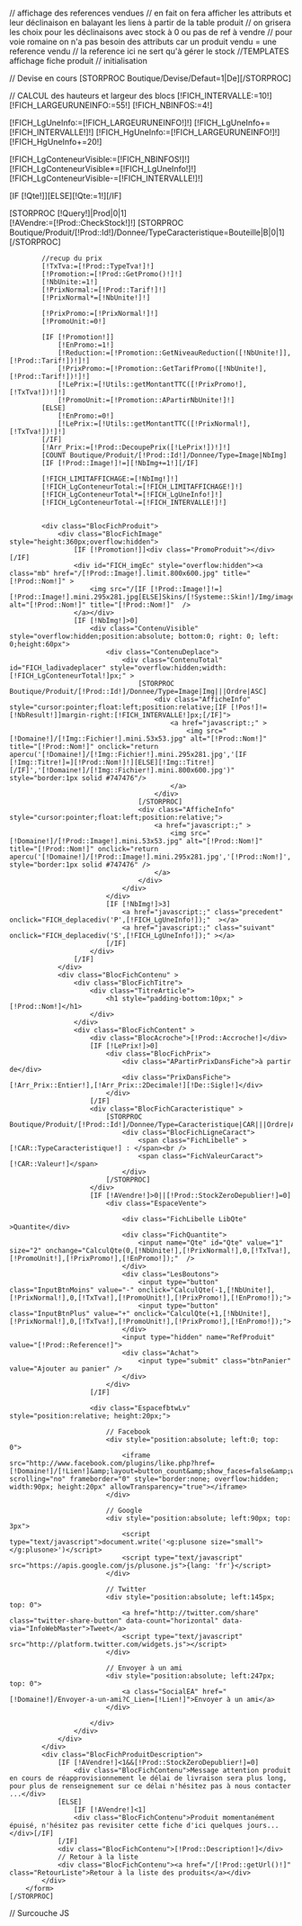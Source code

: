 // affichage des references vendues
// en fait on fera afficher les attributs et leur déclinaison en balayant les liens à partir de la table produit
// on grisera les choix pour les déclinaisons avec stock à 0 ou pas de ref à vendre
// pour voie romaine on n'a pas besoin des attributs car un produit vendu = une reference vendu
//          la reference ici ne sert qu'à gérer le stock 
//TEMPLATES affichage fiche produit
// initialisation

// Devise en cours
[STORPROC Boutique/Devise/Defaut=1|De][/STORPROC]

// CALCUL des hauteurs et largeur des blocs
[!FICH_INTERVALLE:=10!]
[!FICH_LARGEURUNEINFO:=55!]
[!FICH_NBINFOS:=4!]

[!FICH_LgUneInfo:=[!FICH_LARGEURUNEINFO!]!]
[!FICH_LgUneInfo+=[!FICH_INTERVALLE!]!]
[!FICH_HgUneInfo:=[!FICH_LARGEURUNEINFO!]!]
[!FICH_HgUneInfo+=20!]
	
[!FICH_LgConteneurVisible:=[!FICH_NBINFOS!]!]
[!FICH_LgConteneurVisible*=[!FICH_LgUneInfo!]!]
[!FICH_LgConteneurVisible-=[!FICH_INTERVALLE!]!]

[IF [!Qte!]][ELSE][!Qte:=1!][/IF]

<div class="FicheProduit">
	[STORPROC [!Query!]|Prod|0|1]
		<form method="post" action="/[!Lien!]" name="achat">
			[!AVendre:=[!Prod::CheckStock!]!]
			[STORPROC Boutique/Produit/[!Prod::Id!]/Donnee/TypeCaracteristique=Bouteille|B|0|1][/STORPROC]

			//recup du prix
			[!TxTva:=[!Prod::TypeTva!]!]
			[!Promotion:=[!Prod::GetPromo()!]!]
			[!NbUnite:=1!]
			[!PrixNormal:=[!Prod::Tarif!]!]
			[!PrixNormal*=[!NbUnite!]!]

			[!PrixPromo:=[!PrixNormal!]!]
			[!PromoUnit:=0!]

			[IF [!Promotion!]]
				[!EnPromo:=1!]
				[!Reduction:=[!Promotion::GetNiveauReduction([!NbUnite!]],[!Prod::Tarif!])!]!]
				[!PrixPromo:=[!Promotion::GetTarifPromo([!NbUnite!],[!Prod::Tarif!])!]!]
				[!LePrix:=[!Utils::getMontantTTC([!PrixPromo!],[!TxTva!])!]!]
				[!PromoUnit:=[!Promotion::APartirNbUnite!]!]
			[ELSE]
				[!EnPromo:=0!]
				[!LePrix:=[!Utils::getMontantTTC([!PrixNormal!],[!TxTva!])!]!]
			[/IF]
			[!Arr_Prix:=[!Prod::DecoupePrix([!LePrix!])!]!]	
			[COUNT Boutique/Produit/[!Prod::Id!]/Donnee/Type=Image|NbImg]
			[IF [!Prod::Image!]!=][!NbImg+=1!][/IF]

			[!FICH_LIMITAFFICHAGE:=[!NbImg!]!]
			[!FICH_LgConteneurTotal:=[!FICH_LIMITAFFICHAGE!]!]
			[!FICH_LgConteneurTotal*=[!FICH_LgUneInfo!]!]
			[!FICH_LgConteneurTotal-=[!FICH_INTERVALLE!]!]


			<div class="BlocFichProduit">
				<div class="BlocFichImage" style="height:360px;overflow:hidden">
					[IF [!Promotion!]]<div class="PromoProduit"></div>[/IF]
					<div id="FICH_imgEc" style="overflow:hidden"><a class="mb" href="/[!Prod::Image!].limit.800x600.jpg" title="[!Prod::Nom!]" >
						<img src="/[IF [!Prod::Image!]!=][!Prod::Image!].mini.295x281.jpg[ELSE]Skins/[!Systeme::Skin!]/Img/image_def.jpg[/IF]" alt="[!Prod::Nom!]" title="[!Prod::Nom!]"  />
					</a></div>
					[IF [!NbImg!]>0]
						<div class="ContenuVisible"  style="overflow:hidden;position:absolute; bottom:0; right: 0; left: 0;height:60px">
							<div class="ContenuDeplace">
								<div class="ContenuTotal" id="FICH_ladivadeplacer" style="overflow:hidden;width:[!FICH_LgConteneurTotal!]px;" >
									[STORPROC Boutique/Produit/[!Prod::Id!]/Donnee/Type=Image|Img|||Ordre|ASC]
										<div class="AfficheInfo" style="cursor:pointer;float:left;position:relative;[IF [!Pos!]!=[!NbResult!]]margin-right:[!FICH_INTERVALLE!]px;[/IF]">
											<a href="javascript:;" >
												<img src="[!Domaine!]/[!Img::Fichier!].mini.53x53.jpg" alt="[!Prod::Nom!]" title="[!Prod::Nom!]" onclick="return apercu('[!Domaine!]/[!Img::Fichier!].mini.295x281.jpg','[IF [!Img::Titre!]=][!Prod::Nom!]!][ELSE][!Img::Titre!][/IF]','[!Domaine!]/[!Img::Fichier!].mini.800x600.jpg')" style="border:1px solid #747476"/>
											</a>
										</div>
									[/STORPROC]
									<div class="AfficheInfo" style="cursor:pointer;float:left;position:relative;">
										<a href="javascript:;" >
											<img src="[!Domaine!]/[!Prod::Image!].mini.53x53.jpg" alt="[!Prod::Nom!]" title="[!Prod::Nom!]" onclick="return apercu('[!Domaine!]/[!Prod::Image!].mini.295x281.jpg','[!Prod::Nom!]','[!Domaine!]/[!Prod::Image!].mini.800x600.jpg')" style="border:1px solid #747476" />
										</a>
									</div>
								</div>
							</div>
							[IF [!NbImg!]>3]
								<a href="javascript:;" class="precedent" onclick="FICH_deplacediv('P',[!FICH_LgUneInfo!]);"  ></a>
								<a href="javascript:;" class="suivant"   onclick="FICH_deplacediv('S',[!FICH_LgUneInfo!]);" ></a>
							[/IF]
						</div>
					[/IF]
				</div>
				<div class="BlocFichContenu" >
					<div class="BlocFichTitre">
						<div class="TitreArticle">
							<h1 style="padding-bottom:10px;" >[!Prod::Nom!]</h1>
						</div>
					</div>
					<div class="BlocFichContent" >
						<div class="BlocAcroche">[!Prod::Accroche!]</div>
						[IF [!LePrix!]>0]
							<div class="BlocFichPrix">	
								<div class="APartirPrixDansFiche">à partir de</div>
								<div class="PrixDansFiche">[!Arr_Prix::Entier!],[!Arr_Prix::2Decimale!][!De::Sigle!]</div>
							</div>
						[/IF]
						<div class="BlocFichCaracteristique" >	
							[STORPROC Boutique/Produit/[!Prod::Id!]/Donnee/Type=Caracteristique|CAR|||Ordre|ASC]
								<div class="BlocFichLigneCaract">
									<span class="FichLibelle" >[!CAR::TypeCaracteristique!] : </span><br />
									<span class="FichValeurCaract">[!CAR::Valeur!]</span>
								</div>
							[/STORPROC]
						</div>
						[IF [!AVendre!]>0||[!Prod::StockZeroDepublier!]=0]
							<div class="EspaceVente">

								<div class="FichLibelle LibQte" >Quantite</div>
								<div class="FichQuantite">
									<input name="Qte" id="Qte" value="1" size="2" onchange="CalculQte(0,[!NbUnite!],[!PrixNormal!],0,[!TxTva!],[!PromoUnit!],[!PrixPromo!],[!EnPromo!]);"  />
								</div>
								<div class="LesBoutons">
									<input type="button" class="InputBtnMoins" value="-" onclick="CalculQte(-1,[!NbUnite!],[!PrixNormal!],0,[!TxTva!],[!PromoUnit!],[!PrixPromo!],[!EnPromo!]);">
									<input type="button" class="InputBtnPlus" value="+" onclick="CalculQte(+1,[!NbUnite!],[!PrixNormal!],0,[!TxTva!],[!PromoUnit!],[!PrixPromo!],[!EnPromo!]);"> 
								</div>
								<input type="hidden" name="RefProduit" value="[!Prod::Reference!]">
								<div class="Achat">
									<input type="submit" class="btnPanier" value="Ajouter au panier" />
								</div>
							</div>
						[/IF]
						
						<div class="EspacefbtwLv" style="position:relative; height:20px;">

							// Facebook
							<div style="position:absolute; left:0; top: 0">
								<iframe src="http://www.facebook.com/plugins/like.php?href=[!Domaine!]/[!Lien!]&amp;layout=button_count&amp;show_faces=false&amp;width=90&amp;action=like&amp;font=arial&amp;colorscheme=light&amp;height=20" scrolling="no" frameborder="0" style="border:none; overflow:hidden; width:90px; height:20px" allowTransparency="true"></iframe>
							</div>

							// Google
							<div style="position:absolute; left:90px; top: 3px">
								<script type="text/javascript">document.write('<g:plusone size="small"></g:plusone>')</script>
								<script type="text/javascript" src="https://apis.google.com/js/plusone.js">{lang: 'fr'}</script>
							</div>

							// Twitter
							<div style="position:absolute; left:145px; top: 0">
								<a href="http://twitter.com/share" class="twitter-share-button" data-count="horizontal" data-via="InfoWebMaster">Tweet</a>
								<script type="text/javascript" src="http://platform.twitter.com/widgets.js"></script>
							</div>

							// Envoyer à un ami
							<div style="position:absolute; left:247px; top: 0">
								<a class="SocialEA" href="[!Domaine!]/Envoyer-a-un-ami?C_Lien=[!Lien!]">Envoyer à un ami</a>
							</div>

						</div>
					</div>
				</div>
			</div>
			<div class="BlocFichProduitDescription">
				[IF [!AVendre!]<1&&[!Prod::StockZeroDepublier!]=0]
					<div class="BlocFichContenu">Message attention produit en cours de réapprovisionnement le délai de livraison sera plus long, pour plus de renseignement sur ce délai n'hésitez pas à nous contacter ...</div>
				[ELSE]
					[IF [!AVendre!]<1]
					<div class="BlocFichContenu">Produit momentanément épuisé, n'hésitez pas revisiter cette fiche d'ici quelques jours...</div>[/IF]
				[/IF]
				<div class="BlocFichContenu">[!Prod::Description!]</div>
				// Retour à la liste
				<div class="BlocFichContenu"><a href="/[!Prod::getUrl()!]" class="RetourListe">Retour à la liste des produits</a></div>
			</div>
		</form>
	[/STORPROC]

</div>

// Surcouche JS
<script type="text/javascript">


	var FICH_marginMEA = 0;
	var FICH_indiceMEA = 0;
	var FICH_limitMEA =[IF [!NbImg!]<[!FICH_LIMITAFFICHAGE!]][!NbImg!][ELSE][!FICH_LIMITAFFICHAGE!][/IF];


	function FICH_deplacediv(lechoix,largeurinfo) {
		// fonction pour déplacer quand il y a plusieurs blocks affichés
		if (lechoix=='P' && FICH_indiceMEA>0) {
			FICH_marginMEA += largeurinfo;
			FICH_indiceMEA--;
		}
		if (lechoix=='S' && FICH_indiceMEA<FICH_limitMEA-[!FICH_NBINFOS!] ) {
			FICH_marginMEA -= largeurinfo;
			FICH_indiceMEA++;
		}

		$('FICH_ladivadeplacer').tween('margin-left', FICH_marginMEA+'px'); 
	
	}
	function FICH_afficheimage(limage) {
		$('FICH_imgEc').src=limage;

	}


	// Clic sur miniature
	function apercu(img,legende, zhref) {
		var lien = new Element('a', {
			'href': zhref,
			'title': legende,
			'class': 'mb'
		});
		var image = new Element('img', {
			'src': img,
			'alt': legende,
			'title': legende
		}).inject(lien);

		$('FICH_imgEc').empty();

		lien.inject($('FICH_imgEc'));

		var initMultiBox = new multiBox({
				mbClass: '.mb',
				container: $(document.body),
				descClassName: 'multiBoxDesc',
				useOverlay: true,
				maxSize: {w:800, h:600},
				addRollover: true
			});
		return false;
	}
	// Clic sur apercu
	function openModal(lien) {
		SqueezeBox.fromElement(lien);
		return false;
	}


	function CalculQte(PlusMoins,QteMini,PrixNormalHT,SurcoutHT,TxTva,QtePromoMini,PrixPromoHT,EnPromo) {
		var Quantite= parseInt($('Qte').value);
		var total= Quantite+parseFloat(PlusMoins);

		if (total < 1) $('Qte').value=1;
		else $('Qte').value=total;

		var total= $('Qte').value*QteMini;



		if (EnPromo) {
			$('TotalPrixBarre').innerHTML = (total * (PrixNormalHT * ( 1 + TxTva/100 ))).toFixed(2);  // 2 chiffres apres la virgule
			if (total >=QtePromoMini) $('PrixBarre').setStyle('display', 'block');

			if (total <QtePromoMini) $('PrixBarre').setStyle('display', 'none');
			if (total >=QtePromoMini) {
				$('totalVente').innerHTML = (total * (PrixPromoHT * ( 1 + TxTva/100 ))).toFixed(2);  // 2 chiffres apres la virgule
				if ($('Qte').value>1) {
					 $('TotalPrixPromo').setStyle('display', 'block');
					$('TotalPrixUnitaire').setStyle('display', 'none');
				}
			} else {
				$('totalVente').innerHTML = (total * (PrixNormalHT * ( 1 + TxTva/100 ))).toFixed(2);  // 2 chiffres apres la virgule
				if ($('Qte').value>1) {
					$('TotalPrixUnitaire').setStyle('display', 'block');
					$('TotalPrixPromo').setStyle('display', 'none');
				}
			}

		} else {
			$('totalVente').innerHTML = (total * (PrixNormalHT * ( 1 + TxTva/100 ))).toFixed(2);  // 2 chiffres apres la virgule
			$('TotalPrixPromo').setStyle('display', 'none');
		}
		
		if ($('Qte').value==1)  {
			$('TotalPrixUnitaire').setStyle('display', 'none');
			$('TotalPrixPromo').setStyle('display', 'none');
		}

		
	}


	// Gestion des onglets
//	window.addEvent("domready", function () { 
//		var onglets = $$('.ongletBloc');
//		var ongletsContenu = $$('.ongletDesc');
//		$('toutonglet').setStyle('display', 'block');
//		var rang=0;
//		ongletsContenu.each( function(contenu) {
//			if (rang!=0)contenu.setStyle('display', 'none');
//			rang++;
//		});
//		onglets.each(function(onglet) {
//			onglet.addEvent("click", function() { 
//				onglets.each( function(onglet) {
 //					onglet.removeClass('onglet_actif');
//				});
//				ongletsContenu.each( function(contenu) {
 //					contenu.setStyle('display', 'none');
//				});
//				this.addClass('onglet_actif');
//				var ladiv = 'ongletDesc' +this.id.substring(8);
//				$(ladiv).setStyle('display', 'block');
//			});
//		 });
//	});
</script>


